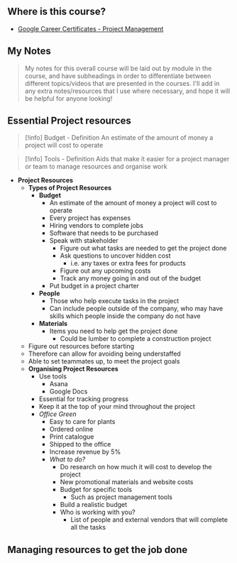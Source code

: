 ## Where is this course?
- [Google Career Certificates - Project Management](https://www.coursera.org/professional-certificates/google-project-management)

## My Notes
> My notes for this overall course will be laid out by module in the course, and have subheadings in order to differentiate between different topics/videos that are presented in the courses. I'll add in any extra notes/resources that I use where necessary, and hope it will be helpful for anyone looking!

## Essential Project resources
> [!info] Budget - Definition
> An estimate of the amount of money a project will cost to operate

> [!info] Tools - Definition
> Aids that make it easier for a project manager or team to manage resources and organise work
- **Project Resources**
	- **Types of Project Resources**
		- **Budget**
			- An estimate of the amount of money a project will cost to operate
			- Every project has expenses
			- Hiring vendors to complete jobs
			- Software that needs to be purchased
			- Speak with stakeholder
				- Figure out what tasks are needed to get the project done
				- Ask questions to uncover hidden cost
					- i.e. any taxes or extra fees for products
				- Figure out any upcoming costs
				- Track any money going in and out of the budget
			- Put budget in a project charter
		- **People**
			- Those who help execute tasks in the project
			- Can include people outside of the company, who may have skills which people inside the company do not have
		- **Materials**
			- Items you need to help get the project done
				- Could be lumber to complete a construction project
	- Figure out resources before starting
	- Therefore can allow for avoiding being understaffed
	- Able to set teammates up, to meet the project goals
	- **Organising Project Resources**
		- Use tools
			- Asana
			- Google Docs
		- Essential for tracking progress
		- Keep it at the top of your mind throughout the project
		- *Office Green*
			- Easy to care for plants
			- Ordered online
			- Print catalogue
			- Shipped to the office
			- Increase revenue by 5%
			- *What to do?*
				- Do research on how much it will cost to develop the project
				- New promotional materials and website costs
				- Budget for specific tools
					- Such as project management tools
				- Build a realistic budget
				- Who is working with you?
					- List of people and external vendors that will complete all the tasks

## Managing resources to get the job done
